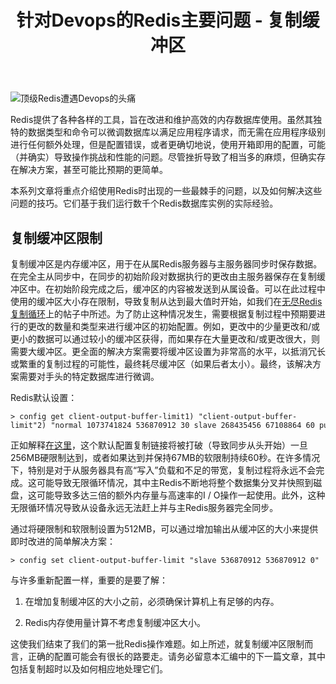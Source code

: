 ﻿---
layout: articles
title: 针对Devops的Redis主要问题 - 复制缓冲区
permalink: articles/201608100002.html
disqusIdentifier: articles/201608100002.html
disqusUrl: http://redis.cn/monthly/temp.html
discuzTid: 
---


![](https://redislabs.com/wp-content/uploads/2014/06/devop_headaches_art.png "顶级Redis遭遇Devops的头痛")

Redis提供了各种各样的工具，旨在改进和维护高效的内存数据库使用。虽然其独特的数据类型和命令可以微调数据库以满足应用程序请求，而无需在应用程序级别进行任何额外处理，但是配置错误，或者更确切地说，使用开箱即用的配置，可能（并确实）导致操作挑战和性能的问题。尽管挫折导致了相当多的麻烦，但确实存在解决方案，甚至可能比预期的更简单。

本系列文章将重点介绍使用Redis时出现的一些最棘手的问题，以及如何解决这些问题的技巧。它们基于我们运行数千个Redis数据库实例的实际经验。

复制缓冲区限制
-------

复制缓冲区是内存缓冲区，用于在从属Redis服务器与主服务器同步时保存数据。在完全主从同步中，在同步的初始阶段对数据执行的更改由主服务器保存在复制缓冲区中。在初始阶段完成之后，缓冲区的内容被发送到从属设备。可以在此过程中使用的缓冲区大小存在限制，导致复制从达到最大值时开始，如我们在[无尽Redis复制循环](https://redislabs.com/blog/the-endless-redis-replication-loop-what-why-and-how-to-solve-it)上的帖子中所述[](https://redislabs.com/blog/the-endless-redis-replication-loop-what-why-and-how-to-solve-it)。为了防止这种情况发生，需要根据复制过程中预期要进行的更改的数量和类型来进行缓冲区的初始配置。例如，更改中的少量更改和/或更小的数据可以通过较小的缓冲区获得，而如果存在大量更改和/或更改很大，则需要大缓冲区。更全面的解决方案需要将缓冲区设置为非常高的水平，以抵消冗长或繁重的复制过程的可能性，最终耗尽缓冲区（如果后者太小）。最终，该解决方案需要对手头的特定数据库进行微调。

Redis默认设置：

```
> config get client-output-buffer-limit1) "client-output-buffer-limit"2) "normal 1073741824 536870912 30 slave 268435456 67108864 60 pubsub 33554432 8388608 60"
```

正如解释[在这里](https://download.redis.io/redis-stable/redis.conf)，这个默认配置复制链接将被打破（导致同步从头开始）一旦256MB硬限制达到，或者如果达到并保持67MB的软限制持续60秒。在许多情况下，特别是对于从服务器具有高“写入”负载和不足的带宽，复制过程将永远不会完成。这可能导致无限循环情况，其中主Redis不断地将整个数据集分叉并快照到磁盘，这可能导致多达三倍的额外内存量与高速率的I / O操作一起使用。此外，这种无限循环情况导致从设备永远无法赶上并与主Redis服务器完全同步。

通过将硬限制和软限制设置为512MB，可以通过增加输出从缓冲区的大小来提供即时改进的简单解决方案：

```
> config set client-output-buffer-limit "slave 536870912 536870912 0"
```

与许多重新配置一样，重要的是要了解：

1.  在增加复制缓冲区的大小之前，必须确保计算机上有足够的内存。
    
2.  Redis内存使用量计算不考虑复制缓冲区大小。
    

这使我们结束了我们的第一批Redis操作难题。如上所述，就复制缓冲区限制而言，正确的配置可能会有很长的路要走。请务必留意本汇编中的下一篇文章，其中包括复制超时以及如何相应地处理它们。